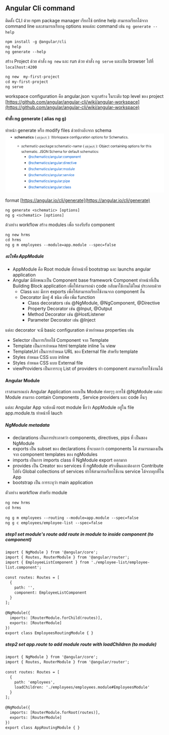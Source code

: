 ## Angular Cli command

ติดตั้ง CLI ด้วย npm package manager เรียกใช้ online help สามารถเรียกได้จาก command line และสามารถเรียกดู options ขอแต่ละ command เช่น `ng generate --help`

```
npm install -g @angular/cli
ng help
ng generate --help
```

สร้าง Project ด้วย คำสั่ง `ng new` และ run ด้วย คำสั่ง  `ng serve`  และเปิด browser ไปที่  `localhost:4200`

```
ng new  my-first-project
cd my-first-project
ng serve
```

workspace configuration คือ angular.json จะถูกสร้าง ในระดับ top level ของ project [https://github.com/angular/angular-cli/wiki/angular-workspace](https://github.com/angular/angular-cli/wiki/angular-workspace)

#### คำสั่ง ng generate \( alias ng g\)

ทำหน้า generate หรือ modify files ด้วยอ้างอิงจาก schema ![](/assets/schema.png)

format [https://angular.io/cli/generate](https://angular.io/cli/generate)

```
ng generate <schematic> [options]
ng g <schematic> [options]
```

ต้วอย่าง  workflow สร้าง modules เพื่อ รองรับรับ component

```
ng new hrms
cd hrms
ng g m employees --module=app.module --spec=false
```

##### อะไรคือ AppModule

* AppModule คือ Root module  ที่ทำหน้าที่ bootstrap และ launchs angular application
* Angular  มีลักษณะเป็น Component base framework   Component ทำหน้าที่เป็น Building Block application เพื่อให้สามารถนำ code กลับมาใช้งานได้ใหม่ ประกอบด้วย
  * Class และ มีการ exports เพื่อให้สามารถเรียกใช้งานจาก component อื่น
  * Decorator มีอยู่ 4 ชนิด เพื่อ เพิ่ม function
    * Class decorators  เช่น @NgModule, @NgComponent,  @Directive
    * Property Decorator เช่น @Input, @Output
    * Method Decorator เช่น @HostListener
    * Parameter Decorator เช่น @Inject

แต่ละ decorator จะมี basic configuration ด้วยกำหนด  properties เช่น

* Selector เป็นการเรียกใช้ Component จาก Template
* Template เป็นการกำหนด html template inline ใน view
* TemplateUrl  เป็นการกำหนด URL ของ External file สำหรับ template
* Styles กำหนด CSS แบบ inline 
* Styles กำหนด CSS แบบ External file
* viewProviders  เป็นการระบุ List of providers ทำ component สามารถเรียกใช้งานได้

#### Angular Module

เราสามารถแบ่ง Angular Application ออกเป็น Module ย่อยๆๆ การใช้ @NgModule  แต่ละ Module สามารถ contain Components , Service providers และ code อื่นๆ

แต่ละ Angular App จะต้องมี root module ชื่อว่า AppModule อยู่ใน file app.module.ts  ทำหน้าที่ lauch

##### NgModule metadata

* declarations เป็นการประกาศว่า components, directives, pips ที่ เป็นของ NgModule
* exports เป็น subset ของ declarations ที่จะบอกว่า components ได้ สามารถมองเป็นจาก component templates ของ ngModules
* imports เป็นการ imports class  ที่ NgModule  export ออกมาก
* provides เป็น Creator ของ services ที่ ngModule สร้างขึ้นและต้องการ Contribute ไปยัง Global collections of services ทำให้สามารถเรียกใช้งาน service  ได้จากทุกที่ใน App
* bootstrap เป็น การระบุว่า main application

ตัวอย่าง workflow สำหรับ module

```
ng new hrms
cd hrms

ng g m employees --routing --module=app.module --spec=false
ng g c employees/employee-list --spec=false
```

##### step1  set module's route  add route in module to inside component \(to component\)

```
import { NgModule } from '@angular/core';
import { Routes, RouterModule } from '@angular/router';
import { EmployeeListComponent } from './employee-list/employee-list.component';

const routes: Routes = [
  {
    path: '',
    component: EmployeeListComponent
  }
];

@NgModule({
  imports: [RouterModule.forChild(routes)],
  exports: [RouterModule]
})
export class EmployeesRoutingModule { }
```

##### step2 set  app.route to add  module route with loadChildren \(to module\)

```
import { NgModule } from '@angular/core';
import { Routes, RouterModule } from '@angular/router';

const routes: Routes = [
  {
    path: 'employees',
    loadChildren: './employees/employees.module#EmployeesModule'
  }
];

@NgModule({
  imports: [RouterModule.forRoot(routes)],
  exports: [RouterModule]
})
export class AppRoutingModule { }
```



